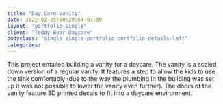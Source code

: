 ```yaml
---
title: "Day Care Vanity"
date: 2022-02-25T00:20:54-07:00
layout: "portfolio-single"
client: "Teddy Bear Daycare"
bodyclass: "single single-portfolio portfolio-details-left"
categories:
---
```

This project entailed building a vanity for a daycare. The vanity is a scaled
down version of a regular vanity. It features a step to allow the kids to use
the sink comfortably (due to the way the plumbing in the building was set up it was
not possible to lower the vanity even further). The doors of the vanity feature
3D printed decals to fit into a daycare environment.
